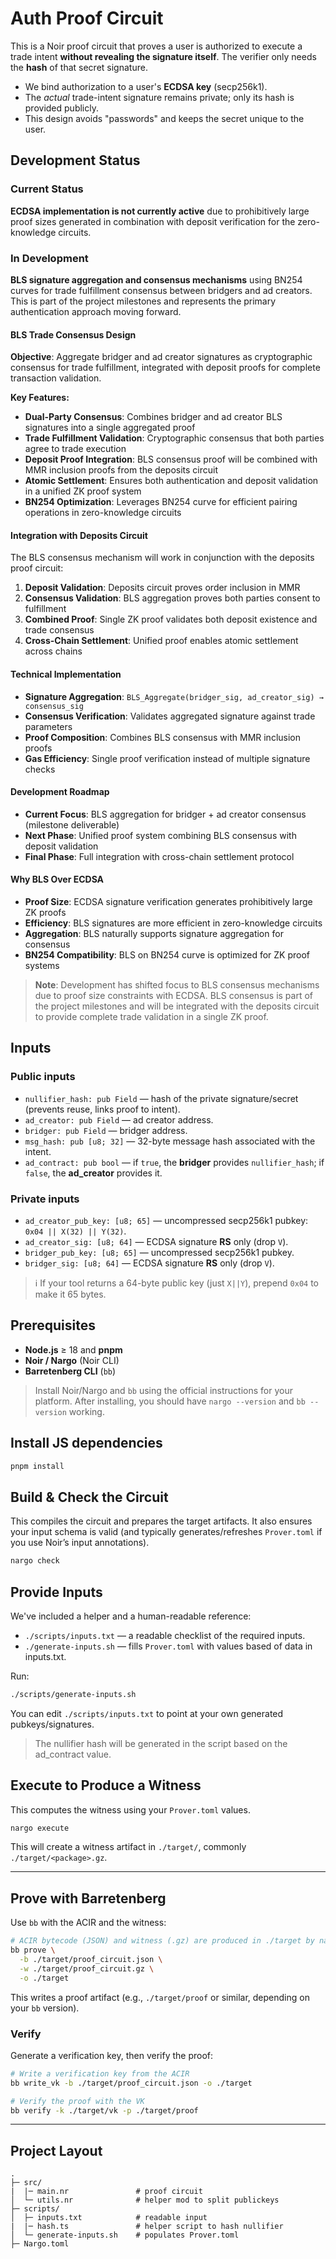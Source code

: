 # Auth Proof Circuit

This is a Noir proof circuit that proves a user is authorized to execute a trade intent **without revealing the signature itself**. The verifier only needs the **hash** of that secret signature.

* We bind authorization to a user's **ECDSA key** (secp256k1).
* The *actual* trade-intent signature remains private; only its hash is provided publicly.
* This design avoids "passwords" and keeps the secret unique to the user.

## Development Status

### Current Status

**ECDSA implementation is not currently active** due to prohibitively large proof sizes generated in combination with deposit verification for the zero-knowledge circuits.

### In Development

**BLS signature aggregation and consensus mechanisms** using BN254 curves for trade fulfillment consensus between bridgers and ad creators. This is part of the project milestones and represents the primary authentication approach moving forward.

#### BLS Trade Consensus Design

**Objective**: Aggregate bridger and ad creator signatures as cryptographic consensus for trade fulfillment, integrated with deposit proofs for complete transaction validation.

**Key Features:**

* **Dual-Party Consensus**: Combines bridger and ad creator BLS signatures into a single aggregated proof
* **Trade Fulfillment Validation**: Cryptographic consensus that both parties agree to trade execution
* **Deposit Proof Integration**: BLS consensus proof will be combined with MMR inclusion proofs from the deposits circuit
* **Atomic Settlement**: Ensures both authentication and deposit validation in a unified ZK proof system
* **BN254 Optimization**: Leverages BN254 curve for efficient pairing operations in zero-knowledge circuits

#### Integration with Deposits Circuit

The BLS consensus mechanism will work in conjunction with the deposits proof circuit:

1. **Deposit Validation**: Deposits circuit proves order inclusion in MMR
2. **Consensus Validation**: BLS aggregation proves both parties consent to fulfillment
3. **Combined Proof**: Single ZK proof validates both deposit existence and trade consensus
4. **Cross-Chain Settlement**: Unified proof enables atomic settlement across chains

#### Technical Implementation

* **Signature Aggregation**: `BLS_Aggregate(bridger_sig, ad_creator_sig) → consensus_sig`
* **Consensus Verification**: Validates aggregated signature against trade parameters
* **Proof Composition**: Combines BLS consensus with MMR inclusion proofs
* **Gas Efficiency**: Single proof verification instead of multiple signature checks

#### Development Roadmap

* **Current Focus**: BLS aggregation for bridger + ad creator consensus (milestone deliverable)
* **Next Phase**: Unified proof system combining BLS consensus with deposit validation
* **Final Phase**: Full integration with cross-chain settlement protocol

#### Why BLS Over ECDSA

* **Proof Size**: ECDSA signature verification generates prohibitively large ZK proofs
* **Efficiency**: BLS signatures are more efficient in zero-knowledge circuits
* **Aggregation**: BLS naturally supports signature aggregation for consensus
* **BN254 Compatibility**: BLS on BN254 curve is optimized for ZK proof systems

> **Note**: Development has shifted focus to BLS consensus mechanisms due to proof size constraints with ECDSA. BLS consensus is part of the project milestones and will be integrated with the deposits circuit to provide complete trade validation in a single ZK proof.

## Inputs

### Public inputs

* `nullifier_hash: pub Field` — hash of the private signature/secret (prevents reuse, links proof to intent).
* `ad_creator: pub Field` — ad creator address.
* `bridger: pub Field` — bridger address.
* `msg_hash: pub [u8; 32]` — 32-byte message hash associated with the intent.
* `ad_contract: pub bool` — if `true`, the **bridger** provides `nullifier_hash`; if `false`, the **ad_creator** provides it.

### Private inputs

* `ad_creator_pub_key: [u8; 65]` — uncompressed secp256k1 pubkey: `0x04 || X(32) || Y(32)`.
* `ad_creator_sig: [u8; 64]` — ECDSA signature **RS** only (drop `V`).
* `bridger_pub_key: [u8; 65]` — uncompressed secp256k1 pubkey.
* `bridger_sig: [u8; 64]` — ECDSA signature **RS** only (drop `V`).

> ℹ️ If your tool returns a 64-byte public key (just `X||Y`), prepend `0x04` to make it 65 bytes.

## Prerequisites

* **Node.js** ≥ 18 and **pnpm**
* **Noir / Nargo** (Noir CLI)
* **Barretenberg CLI** (`bb`)

> Install Noir/Nargo and `bb` using the official instructions for your platform.
> After installing, you should have `nargo --version` and `bb --version` working.

## Install JS dependencies

```bash
pnpm install
```

## Build & Check the Circuit

This compiles the circuit and prepares the target artifacts. It also ensures your input schema is valid (and typically generates/refreshes `Prover.toml` if you use Noir’s input annotations).

```bash
nargo check
```

## Provide Inputs

We've included a helper and a human-readable reference:

* `./scripts/inputs.txt` — a readable checklist of the required inputs.
* `./generate-inputs.sh` — fills `Prover.toml` with values based of data in inputs.txt.

Run:

```bash
./scripts/generate-inputs.sh
```

You can edit `./scripts/inputs.txt` to point at your own generated pubkeys/signatures.

> The nullifier hash will be generated in the script based on the ad_contract value.

## Execute to Produce a Witness

This computes the witness using your `Prover.toml` values.

```bash
nargo execute
```

This will create a witness artifact in `./target/`, commonly `./target/<package>.gz`.

---

## Prove with Barretenberg

Use `bb` with the ACIR and the witness:

```bash
# ACIR bytecode (JSON) and witness (.gz) are produced in ./target by nargo
bb prove \
  -b ./target/proof_circuit.json \
  -w ./target/proof_circuit.gz \
  -o ./target
```

This writes a proof artifact (e.g., `./target/proof` or similar, depending on your `bb` version).

### Verify

Generate a verification key, then verify the proof:

```bash
# Write a verification key from the ACIR
bb write_vk -b ./target/proof_circuit.json -o ./target

# Verify the proof with the VK
bb verify -k ./target/vk -p ./target/proof
```

---

## Project Layout

```text
.
├─ src/
|  |─ main.nr               # proof circuit
│  └─ utils.nr              # helper mod to split publickeys
├─ scripts/
│  ├─ inputs.txt            # readable input 
|  |─ hash.ts               # helper script to hash nullifier
│  └─ generate-inputs.sh    # populates Prover.toml
├─ Nargo.toml               
```
